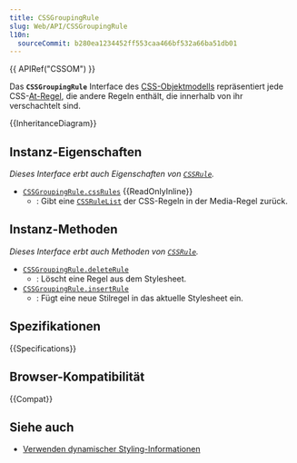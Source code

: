 ```yaml
---
title: CSSGroupingRule
slug: Web/API/CSSGroupingRule
l10n:
  sourceCommit: b280ea1234452ff553caa466bf532a66ba51db01
---
```


{{ APIRef("CSSOM") }}

Das **`CSSGroupingRule`** Interface des [CSS-Objektmodells](/de/docs/Web/API/CSS_Object_Model) repräsentiert jede CSS-[At-Regel](/de/docs/Web/CSS/At-rule), die andere Regeln enthält, die innerhalb von ihr verschachtelt sind.

{{InheritanceDiagram}}

## Instanz-Eigenschaften

_Dieses Interface erbt auch Eigenschaften von [`CSSRule`](/de/docs/Web/API/CSSRule)._

- [`CSSGroupingRule.cssRules`](/de/docs/Web/API/CSSGroupingRule/cssRules) {{ReadOnlyInline}}
  - : Gibt eine [`CSSRuleList`](/de/docs/Web/API/CSSRuleList) der CSS-Regeln in der Media-Regel zurück.

## Instanz-Methoden

_Dieses Interface erbt auch Methoden von [`CSSRule`](/de/docs/Web/API/CSSRule)._

- [`CSSGroupingRule.deleteRule`](/de/docs/Web/API/CSSGroupingRule/deleteRule)
  - : Löscht eine Regel aus dem Stylesheet.
- [`CSSGroupingRule.insertRule`](/de/docs/Web/API/CSSGroupingRule/insertRule)
  - : Fügt eine neue Stilregel in das aktuelle Stylesheet ein.

## Spezifikationen

{{Specifications}}

## Browser-Kompatibilität

{{Compat}}

## Siehe auch

- [Verwenden dynamischer Styling-Informationen](/de/docs/Web/API/CSS_Object_Model/Using_dynamic_styling_information)
